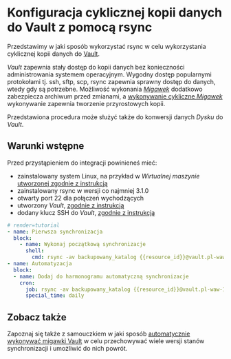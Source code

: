 # Konfiguracja cyklicznej kopii danych do Vault z pomocą rsync

Przedstawimy w jaki sposób wykorzystać rsync w celu wykorzystania cyklicznej kopii danych do [Vault](/resource/storage/vault.md).

*Vault* zapewnia stały dostęp do kopii danych bez konieczności administrowania systemem operacyjnym. Wygodny dostęp popularnymi protokołami  tj. ssh, sftp, scp, rsync zapewnia sprawny dostęp do danych, wtedy gdy są potrzebne. Możliwość wykonania *[Migawek](/resource/storage/snapshot.md)* dodatkowo zabezpiecza archiwum przed zmianami, a [wykonywanie cykliczne *Migawek*](/tutorials/vault/imager-snapshoter.md) wykonywanie zapewnia tworzenie przyrostowych kopii.

Przedstawiona procedura może służyć także do konwersji danych *Dysku* do *Vault*.

<!-- Wykorzystywany jest parametry```-M--fake-super```, który oznacza, że na zdalnym serwerze atrybuty uprzywilejowane (właściciel pliku itp.) są przechowywane za pomocą specjalnych rozszerzonych atrybutów dołączonych do każdego pliku. -->

## Warunki wstępne

Przed przystąpieniem do integracji powinieneś mieć:

* zainstalowany system Linux, na przykład w *Wirtualnej maszynie* [utworzonej zgodnie z instrukcją](/guide/compute/virtual-machine/creating.md)
* zainstalowany rsync w wersji co najmniej 3.1.0
* otwarty port 22 dla połączeń wychodzących
* utworzony *Vault*, [zgodnie z instrukcją](/guide/storage/vault/creating.md)
* dodany klucz SSH do *Vault*, [zgodnie z instrukcją](/guide/storage/vault/add-ssh-key.md)

```yaml
# render=tutorial
- name: Pierwsza synchronizacja
  block:
    - name: Wykonaj początkową synchronizacje
      shell:
        cmd: rsync -av backupowany_katalog {{resource_id}}@vault.pl-waw-1.hyperone.com:~/
- name: Automatyzacja
  block:
  - name: Dodaj do harmonogramu automatyczną synchronizacje
    cron:
      job: rsync -av backupowany_katalog {{resource_id}}@vault.pl-waw-1.hyperone.com:~/
      special_time: daily
```

## Zobacz także

Zapoznaj się także z samouczkiem w jaki sposób [automatycznie wykonywać migawki Vault](/tutorials/vault/imager-snapshoter.md) w celu przechowywać wiele wersji stanów synchronizacji i umożliwić do nich powrót.
